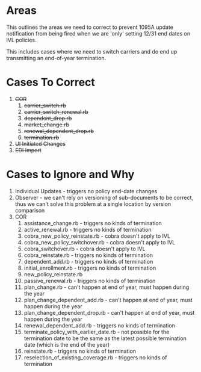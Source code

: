# Areas

This outlines the areas we need to correct to prevent 1095A update notification from being fired when we are 'only' setting 12/31 end dates on IVL policies.

This includes cases where we need to switch carriers and do end up transmitting an end-of-year termination.

# Cases To Correct

1. ~~COR~~
   1. ~~carrier_switch.rb~~
   2. ~~carrier_switch_renewal.rb~~
   3. ~~dependent_drop.rb~~
   4. ~~market_change.rb~~
   5. ~~renewal_dependent_drop.rb~~
   6. ~~termination.rb~~
2. ~~UI Initiated Changes~~
3. ~~EDI Import~~

# Cases to Ignore and Why

1. Individual Updates - triggers no policy end-date changes
2. Observer - we can't rely on versioning of sub-documents to be correct, thus we can't solve this problem at a single location by version comparison
3. COR
   1. assistance_change.rb - triggers no kinds of termination
   2. active_renewal.rb - triggers no kinds of termination
   3.  cobra_new_policy_reinstate.rb - cobra doesn't apply to IVL
   4.  cobra_new_policy_switchover.rb - cobra doesn't apply to IVL
   5. cobra_switchover.rb - cobra doesn't apply to IVL
   6. cobra_reinstate.rb - triggers no kinds of termination
   7. dependent_add.rb - triggers no kinds of termination
   8. initial_enrollment.rb - triggers no kinds of termination
   9.  new_policy_reinstate.rb
   10. passive_renewal.rb - triggers no kinds of termination
   11. plan_change.rb - can't happen at end of year, must happen during the year
   12. plan_change_dependent_add.rb - can't happen at end of year, must happen during the year
   13. plan_change_dependent_drop.rb - can't happen at end of year, must happen during the year
   14. renewal_dependent_add.rb - triggers no kinds of termination
   15. terminate_policy_with_earlier_date.rb - not possible for the termination date to be the same as the latest possible termination date (which is the end of the year)
   16. reinstate.rb - triggers no kinds of termination
   17. reselection_of_existing_coverage.rb - triggers no kinds of termination